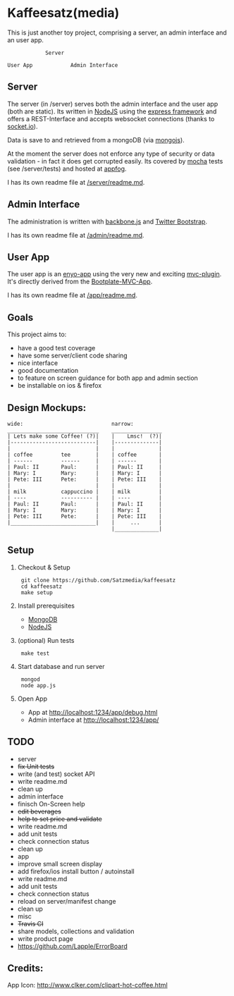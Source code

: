 Kaffeesatz(media)
=================

This is just another toy project, comprising a server, an admin interface 
and an user app.


                Server
    
    User App            Admin Interface




Server
------

The server (in /server) serves both the admin interface and the user app 
(both are static). Its written in [NodeJS](http://nodejs.org/) using the 
[express framework](http://expressjs.com/) and offers a REST-Interface and 
accepts websocket connections (thanks to [socket.io](http://socket.io/)).

Data is save to and retrieved from a mongoDB (via 
[mongojs](https://github.com/gett/mongojs)).

At the moment the server does not enforce any type of security or data 
validation - in fact it does get corrupted easily. Its covered by 
[mocha](http://visionmedia.github.com/mocha/) tests (see /server/tests) and 
hosted at [appfog](https://www.appfog.com/).

I has its own readme file at [/server/readme.md](/tree/master/server/readme.md).


Admin Interface
---------------

The administration is written with [backbone.js](http://backbonejs.org/) and 
[Twitter Bootstrap](http://twitter.github.com/bootstrap/). 

I has its own readme file at [/admin/readme.md](/tree/master/admin/readme.md).


User App
-------- 

The user app is an [enyo-app](http://www.enyojs.com/) using the very new and 
exciting [mvc-plugin](https://github.com/enyojs/mvc). It's directly derived 
from the [Bootplate-MVC-App](https://github.com/enyojs/bootplate-mvc).

I has its own readme file at [/app/readme.md](/tree/master/app/readme.md).


Goals
-----

This project aims to:

- have a good test coverage
- have some server/client code sharing
- nice interface
- good documentation
- to feature on screen guidance for both app and admin section
- be installable on ios & firefox


Design Mockups:
---

    wide:                            narrow:
    _____________________________    ________________
    | Lets make some Coffee! (?)|    |    Lmsc!  (?)|
    |---------------------------|    |--------------|
    |                           |    |              |
    | coffee         tee        |    | coffee       |
    | ------         ------     |    | ------       |
    | Paul: II       Paul:      |    | Paul: II     |
    | Mary: I        Mary:      |    | Mary: I      |
    | Pete: III      Pete:      |    | Pete: III    |
    |                           |    |              |
    | milk           cappuccino |    | milk         |
    | ----           ---------- |    | ----         |
    | Paul: II       Paul:      |    | Paul: II     |
    | Mary: I        Mary:      |    | Mary: I      |
    | Pete: III      Pete:      |    | Pete: III    |
    |___________________________|    |     ...      |
                                     |______________|


Setup
-----

1. Checkout & Setup

        git clone https://github.com/Satzmedia/kaffeesatz
        cd kaffeesatz
        make setup

2. Install prerequisites
    - [MongoDB](http://docs.mongodb.org/manual/installation/)
    - [NodeJS](http://nodejs.org/download/)

3. (optional) Run tests

        make test

4. Start database and run server

        mongod
        node app.js

5. Open App
    - App at [http://localhost:1234/app/debug.html](http://localhost:1234/app/debug.html)
    - Admin interface at [http://localhost:1234/app/](http://localhost:1234/app/)

TODO
---------

- server
 - <del>fix Unit tests</del>
 - write (and test) socket API
 - write readme.md
 - clean up
- admin interface
 - finisch On-Screen help
 - <del>edit beverages</del>
 - <del>help to set price and validate</del>
 - write readme.md
 - add unit tests
 - check connection status
 - clean up
- app
 - improve small screen display
 - add firefox/ios install button / autoinstall
 - write readme.md
 - add unit tests
 - check connection status
 - reload on server/manifest change
 - clean up
- misc
 - <del>Travis CI</del>
 - share models, collections and validation
 - write product page
 - https://github.com/Lapple/ErrorBoard

Credits:
---

App Icon: http://www.clker.com/clipart-hot-coffee.html
